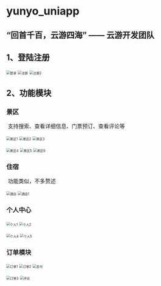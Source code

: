 # yunyo_uniapp

## 										“回首千百，云游四海”  —— 云游开发团队

## 1、登陆注册

<img src="D:\images\yunyo\登录.png" alt="登录" style="zoom:60%;" />                            <img src="D:\images\yunyo\注册.png" alt="注册" style="zoom:60%;" />                         <img src="D:\images\yunyo\注册2.png" alt="注册2" style="zoom:60%;" />                             

## 2、功能模块

### 景区

​		支持搜索、查看详细信息、门票预订、查看评论等

<img src="D:\images\yunyo\景区1.png" alt="景区1" style="zoom:60%;" />                           <img src="D:\images\yunyo\景区2.png" alt="景区2" style="zoom:60%;" />                          <img src="D:\images\yunyo\景区3.png" alt="景区3" style="zoom:60%;" />             

<img src="D:\images\yunyo\景区4.png" alt="景区4" style="zoom:60%;" />                          <img src="D:\images\yunyo\景区5.png" alt="景区5" style="zoom:60%;" />                         <img src="D:\images\yunyo\景区6.png" alt="景区6" style="zoom:60%;" />                   

### 住宿

​		功能类似，不多赘述

<img src="D:\images\yunyo\酒店.png" alt="酒店" style="zoom:60%;" />                           <img src="D:\images\yunyo\酒店1.png" alt="酒店1" style="zoom:60%;" />

### 个人中心

<img src="D:\images\yunyo\个人1.png" alt="个人1" style="zoom:60%;" />                           <img src="D:\images\yunyo\个人2.png" alt="个人2" style="zoom:60%;" />

<img src="D:\images\yunyo\个人4.png" alt="个人4" style="zoom:60%;" />                          <img src="D:\images\yunyo\个人5.png" alt="个人5" style="zoom:60%;" />

### 订单模块

<img src="D:\images\yunyo\订单1.png" alt="订单1" style="zoom:60%;" />                           <img src="D:\images\yunyo\订单2.png" alt="订单2" style="zoom:60%;" />                           <img src="D:\images\yunyo\支付.png" alt="支付" style="zoom:60%;" />

<img src="D:\images\yunyo\订单3.png" alt="订单3" style="zoom:60%;" />                           <img src="D:\images\yunyo\评论.png" alt="评论" style="zoom:60%;" />               

